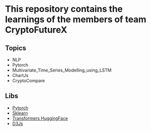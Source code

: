 # This repository contains the learnings of the members of team CryptoFutureX

## Topics 
- NLP 
- Pytorch
- Multivariate_Time_Series_Modelling_using_LSTM
- ChartJs
- CryptoCompare

## Libs 
- [Pytorch](https://pytorch.org/)
- [Sklearn](https://scikit-learn.org/stable/)
- [Transformers HuggingFace](https://github.com/huggingface/transformers) 
- [D3Js](https://d3js.org/)
